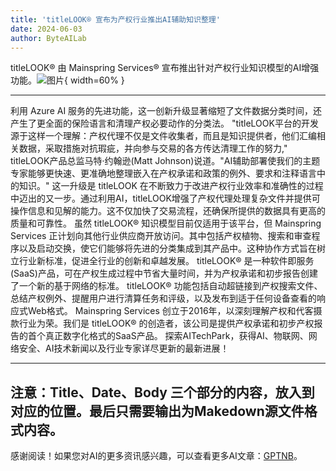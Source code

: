 ```yaml
---
title: 'titleLOOK® 宣布为产权行业推出AI辅助知识整理'
date: 2024-06-03
author: ByteAILab
---
```


titleLOOK® 由 Mainspring Services® 宣布推出针对产权行业知识模型的AI增强功能。![图片](https://ai-techpark.com/wp-content/uploads/2024/05/titleLOOK-960x540.jpg){ width=60% }

---
利用 Azure AI 服务的先进功能，这一创新升级显著缩短了文件数据分类时间，还产生了更全面的保险语言和清理产权必要动作的分类法。
"titleLOOK平台的开发源于这样一个理解：产权代理不仅是文件收集者，而且是知识提供者，他们汇编相关数据，采取措施对抗瑕疵，并向参与交易的各方传达清理工作的努力," titleLOOK产品总监马特·约翰逊(Matt Johnson)说道。"AI辅助部署使我们的主题专家能够更快速、更准确地整理嵌入在产权承诺和政策的例外、要求和注释语言中的知识。"
这一升级是 titleLOOK 在不断致力于改进产权行业效率和准确性的过程中迈出的又一步。通过利用AI，titleLOOK增强了产权代理处理复杂文件并提供可操作信息和见解的能力。这不仅加快了交易流程，还确保所提供的数据具有更高的质量和可靠性。
虽然 titleLOOK® 知识模型目前仅适用于该平台，但 Mainspring Services 正计划向其他行业供应商开放访问。其中包括产权植物、搜索和审查程序以及启动交换，使它们能够将先进的分类集成到其产品中。这种协作方式旨在树立行业新标准，促进全行业的创新和卓越发展。
titleLOOK® 是一种软件即服务(SaaS)产品，可在产权生成过程中节省大量时间，并为产权承诺和初步报告创建了一个新的基于网络的标准。 titleLOOK® 功能包括自动超链接到产权搜索文件、总结产权例外、提醒用户进行清算任务和评级，以及发布到适于任何设备查看的响应式Web格式。
Mainspring Services 创立于2016年，以深刻理解产权和代客摄款行业为荣。我们是 titleLOOK® 的创造者，该公司是提供产权承诺和初步产权报告的首个真正数字化格式的SaaS产品。
探索AITechPark，获得AI、物联网、网络安全、AI技术新闻以及行业专家详尽更新的最新进展！  

--- 

注意：Title、Date、Body 三个部分的内容，放入到对应的位置。最后只需要输出为Makedown源文件格式内容。
---
感谢阅读！如果您对AI的更多资讯感兴趣，可以查看更多AI文章：[GPTNB](https://gptnb.com)。
